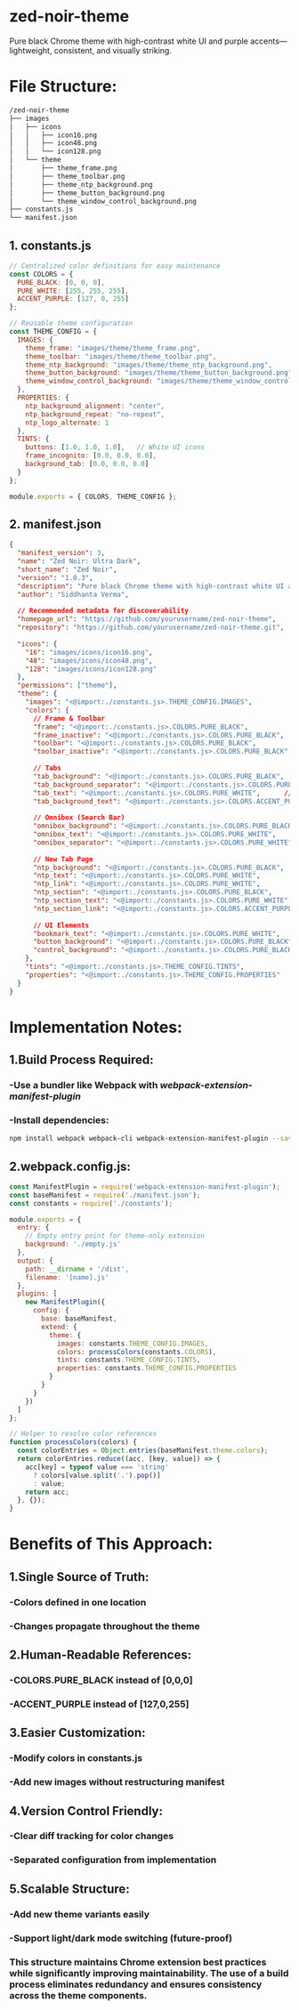 # zed-noir-theme
Pure black Chrome theme with high-contrast white UI and purple accents—lightweight, consistent, and visually striking.


# File Structure:

```diff
/zed-noir-theme
├── images
│   ├── icons
│   │   ├── icon16.png
│   │   ├── icon48.png
│   │   └── icon128.png
│   └── theme
│       ├── theme_frame.png
│       ├── theme_toolbar.png
│       ├── theme_ntp_background.png
│       ├── theme_button_background.png
│       └── theme_window_control_background.png
├── constants.js
└── manifest.json
```

## 1. constants.js

```javascript
// Centralized color definitions for easy maintenance
const COLORS = {
  PURE_BLACK: [0, 0, 0],
  PURE_WHITE: [255, 255, 255],
  ACCENT_PURPLE: [127, 0, 255]
};

// Reusable theme configuration
const THEME_CONFIG = {
  IMAGES: {
    theme_frame: "images/theme/theme_frame.png",
    theme_toolbar: "images/theme/theme_toolbar.png",
    theme_ntp_background: "images/theme/theme_ntp_background.png",
    theme_button_background: "images/theme/theme_button_background.png",
    theme_window_control_background: "images/theme/theme_window_control_background.png"
  },
  PROPERTIES: {
    ntp_background_alignment: "center",
    ntp_background_repeat: "no-repeat",
    ntp_logo_alternate: 1
  },
  TINTS: {
    buttons: [1.0, 1.0, 1.0],   // White UI icons
    frame_incognito: [0.0, 0.0, 0.0],
    background_tab: [0.0, 0.0, 0.0]
  }
};

module.exports = { COLORS, THEME_CONFIG };
```

## 2. manifest.json

```json
{
  "manifest_version": 3,
  "name": "Zed Noir: Ultra Dark",
  "short_name": "Zed Noir",
  "version": "1.0.3",
  "description": "Pure black Chrome theme with high-contrast white UI and purple accents—lightweight, consistent, and visually striking.",
  "author": "Siddhanta Verma",
  
  // Recommended metadata for discoverability
  "homepage_url": "https://github.com/yourusername/zed-noir-theme",
  "repository": "https://github.com/yourusername/zed-noir-theme.git",
  
  "icons": {
    "16": "images/icons/icon16.png",
    "48": "images/icons/icon48.png",
    "128": "images/icons/icon128.png"
  },
  "permissions": ["theme"],
  "theme": {
    "images": "<@import:./constants.js>.THEME_CONFIG.IMAGES",
    "colors": {
      // Frame & Toolbar
      "frame": "<@import:./constants.js>.COLORS.PURE_BLACK",
      "frame_inactive": "<@import:./constants.js>.COLORS.PURE_BLACK",
      "toolbar": "<@import:./constants.js>.COLORS.PURE_BLACK",
      "toolbar_inactive": "<@import:./constants.js>.COLORS.PURE_BLACK",
      
      // Tabs
      "tab_background": "<@import:./constants.js>.COLORS.PURE_BLACK",
      "tab_background_separator": "<@import:./constants.js>.COLORS.PURE_BLACK",
      "tab_text": "<@import:./constants.js>.COLORS.PURE_WHITE",      // Active tab
      "tab_background_text": "<@import:./constants.js>.COLORS.ACCENT_PURPLE",  // Inactive tabs
      
      // Omnibox (Search Bar)
      "omnibox_background": "<@import:./constants.js>.COLORS.PURE_BLACK",
      "omnibox_text": "<@import:./constants.js>.COLORS.PURE_WHITE",
      "omnibox_separator": "<@import:./constants.js>.COLORS.PURE_WHITE",
      
      // New Tab Page
      "ntp_background": "<@import:./constants.js>.COLORS.PURE_BLACK",
      "ntp_text": "<@import:./constants.js>.COLORS.PURE_WHITE",
      "ntp_link": "<@import:./constants.js>.COLORS.PURE_WHITE",
      "ntp_section": "<@import:./constants.js>.COLORS.PURE_BLACK",
      "ntp_section_text": "<@import:./constants.js>.COLORS.PURE_WHITE",
      "ntp_section_link": "<@import:./constants.js>.COLORS.ACCENT_PURPLE",  // Accent links
      
      // UI Elements
      "bookmark_text": "<@import:./constants.js>.COLORS.PURE_WHITE",
      "button_background": "<@import:./constants.js>.COLORS.PURE_BLACK",
      "control_background": "<@import:./constants.js>.COLORS.PURE_BLACK"
    },
    "tints": "<@import:./constants.js>.THEME_CONFIG.TINTS",
    "properties": "<@import:./constants.js>.THEME_CONFIG.PROPERTIES"
  }
}
```

# Implementation Notes:
## 1.Build Process Required:
### -Use a bundler like Webpack with ***webpack-extension-manifest-plugin***
### -Install dependencies:
```bash
npm install webpack webpack-cli webpack-extension-manifest-plugin --save-dev
```
## 2.webpack.config.js:

```javascript
const ManifestPlugin = require('webpack-extension-manifest-plugin');
const baseManifest = require('./manifest.json');
const constants = require('./constants');

module.exports = {
  entry: {
    // Empty entry point for theme-only extension
    background: './empty.js' 
  },
  output: {
    path: __dirname + '/dist',
    filename: '[name].js'
  },
  plugins: [
    new ManifestPlugin({
      config: {
        base: baseManifest,
        extend: {
          theme: {
            images: constants.THEME_CONFIG.IMAGES,
            colors: processColors(constants.COLORS),
            tints: constants.THEME_CONFIG.TINTS,
            properties: constants.THEME_CONFIG.PROPERTIES
          }
        }
      }
    })
  ]
};

// Helper to resolve color references
function processColors(colors) {
  const colorEntries = Object.entries(baseManifest.theme.colors);
  return colorEntries.reduce((acc, [key, value]) => {
    acc[key] = typeof value === 'string' 
      ? colors[value.split('.').pop()] 
      : value;
    return acc;
  }, {});
}
```

# Benefits of This Approach:
## 1.Single Source of Truth:
### -Colors defined in one location
### -Changes propagate throughout the theme
## 2.Human-Readable References:
### -COLORS.PURE_BLACK instead of [0,0,0]
### -ACCENT_PURPLE instead of [127,0,255]
## 3.Easier Customization:
### -Modify colors in constants.js
### -Add new images without restructuring manifest
## 4.Version Control Friendly:
### -Clear diff tracking for color changes
### -Separated configuration from implementation
## 5.Scalable Structure:
### -Add new theme variants easily
### -Support light/dark mode switching (future-proof)

### This structure maintains Chrome extension best practices while significantly improving maintainability. The use of a build process eliminates redundancy and ensures consistency across the theme components.
